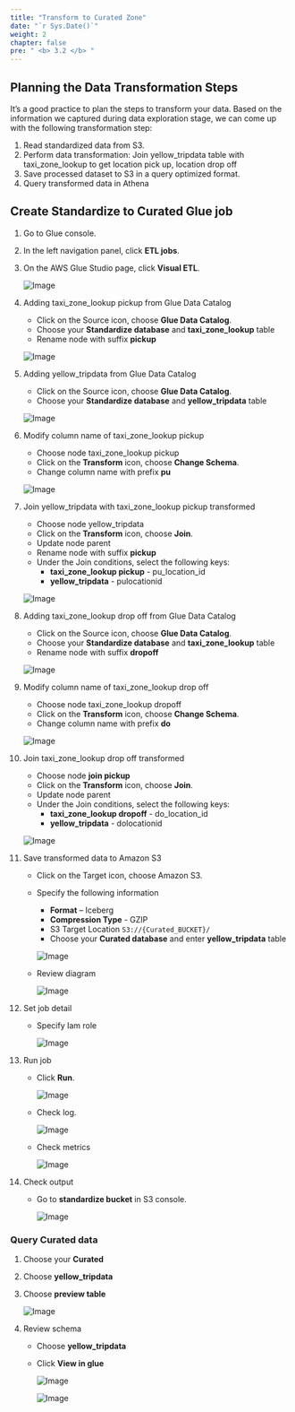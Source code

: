 ```yaml
---
title: "Transform to Curated Zone"
date: "`r Sys.Date()`"
weight: 2
chapter: false
pre: " <b> 3.2 </b> "
---
```


## Planning the Data Transformation Steps

It’s a good practice to plan the steps to transform your data. Based on the information we captured during data
exploration stage, we can come up with the following transformation step:

1. Read standardized data from S3.
2. Perform data transformation: Join yellow_tripdata table with taxi_zone_lookup to get location pick up, location drop
   off
3. Save processed dataset to S3 in a query optimized format.
4. Query transformed data in Athena

## Create Standardize to Curated Glue job

1. Go to Glue console.
2. In the left navigation panel, click **ETL jobs**.
3. On the AWS Glue Studio page, click **Visual ETL**.

   ![Image](/repo_pmt_ws-fcj-004/images/3/1/31-001.png?featherlight=false&width=90pc)

4. Adding taxi_zone_lookup pickup from Glue Data Catalog
    * Click on the Source icon, choose **Glue Data Catalog**.
    * Choose your **Standardize database** and **taxi_zone_lookup** table
    * Rename node with suffix **pickup**

   ![Image](/repo_pmt_ws-fcj-004/images/3/2/32-001.png?featherlight=false&width=90pc)

5. Adding yellow_tripdata from Glue Data Catalog
    * Click on the Source icon, choose **Glue Data Catalog**.
    * Choose your **Standardize database** and **yellow_tripdata** table

   ![Image](/repo_pmt_ws-fcj-004/images/3/2/32-002.png?featherlight=false&width=90pc)

6. Modify column name of taxi_zone_lookup pickup
    * Choose node taxi_zone_lookup pickup
    * Click on the **Transform** icon, choose **Change Schema**.
    * Change column name with prefix **pu**

   ![Image](/repo_pmt_ws-fcj-004/images/3/2/32-003.png?featherlight=false&width=90pc)

7. Join yellow_tripdata with taxi_zone_lookup pickup transformed
    * Choose node yellow_tripdata
    * Click on the **Transform** icon, choose **Join**.
    * Update node parent
    * Rename node with suffix **pickup**
    * Under the Join conditions, select the following keys:
        * **taxi_zone_lookup pickup** - pu_location_id
        * **yellow_tripdata** - pulocationid

   ![Image](/repo_pmt_ws-fcj-004/images/3/2/32-004.png?featherlight=false&width=90pc)

8. Adding taxi_zone_lookup drop off from Glue Data Catalog
    * Click on the Source icon, choose **Glue Data Catalog**.
    * Choose your **Standardize database** and **taxi_zone_lookup** table
    * Rename node with suffix **dropoff**

   ![Image](/repo_pmt_ws-fcj-004/images/3/2/32-005.png?featherlight=false&width=90pc)

9. Modify column name of taxi_zone_lookup drop off
    * Choose node taxi_zone_lookup dropoff
    * Click on the **Transform** icon, choose **Change Schema**.
    * Change column name with prefix **do**

   ![Image](/repo_pmt_ws-fcj-004/images/3/2/32-006.png?featherlight=false&width=90pc)

10. Join taxi_zone_lookup drop off transformed
    * Choose node **join pickup**
    * Click on the **Transform** icon, choose **Join**.
    * Update node parent
    * Under the Join conditions, select the following keys:
        * **taxi_zone_lookup dropoff** - do_location_id
        * **yellow_tripdata** - dolocationid

    ![Image](/repo_pmt_ws-fcj-004/images/3/2/32-007.png?featherlight=false&width=90pc)

11. Save transformed data to Amazon S3
    * Click on the Target icon, choose Amazon S3.
    * Specify the following information
        * **Format** – Iceberg
        * **Compression Type** - GZIP
        * S3 Target Location `S3://{Curated_BUCKET}/`
        * Choose your **Curated database** and enter **yellow_tripdata** table

      ![Image](/repo_pmt_ws-fcj-004/images/3/2/32-008.png?featherlight=false&width=90pc)
    * Review diagram

      ![Image](/repo_pmt_ws-fcj-004/images/3/2/32-009.png?featherlight=false&width=90pc)

12. Set job detail
    * Specify Iam role

      ![Image](/repo_pmt_ws-fcj-004/images/3/1/31-005.png?featherlight=false&width=90pc)

13. Run job
    * Click **Run**.

      ![Image](/repo_pmt_ws-fcj-004/images/3/2/32-010.png?featherlight=false&width=90pc)
    * Check log.

      ![Image](/repo_pmt_ws-fcj-004/images/3/2/32-011.png?featherlight=false&width=90pc)

    * Check metrics

      ![Image](/repo_pmt_ws-fcj-004/images/3/2/32-012.png?featherlight=false&width=90pc)

14. Check output
    * Go to **standardize bucket** in S3 console.

      ![Image](/repo_pmt_ws-fcj-004/images/3/2/32-013.png?featherlight=false&width=90pc)

### Query Curated data

1. Choose your **Curated**
2. Choose **yellow_tripdata**
3. Choose **preview table**

   ![Image](/repo_pmt_ws-fcj-004/images/3/2/32-016.png?featherlight=false&width=90pc)
4. Review schema
    * Choose **yellow_tripdata**
    * Click **View in glue**
   
      ![Image](/repo_pmt_ws-fcj-004/images/3/2/32-014.png?featherlight=false&width=90pc)

      ![Image](/repo_pmt_ws-fcj-004/images/3/2/32-015.png?featherlight=false&width=90pc)
